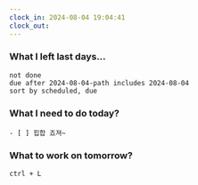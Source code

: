 ```yaml
---
clock_in: 2024-08-04 19:04:41
clock_out: 
---
```

### What I left last days...
```tasks
not done
due after 2024-08-04-path includes 2024-08-04
sort by scheduled, due
```

### What I need to do today?
```tasks
- [ ] 힙합 죠져~

```


### What to work on tomorrow?
`ctrl + L`
